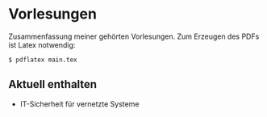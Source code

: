 Vorlesungen
===========

Zusammenfassung meiner gehörten Vorlesungen. Zum Erzeugen des PDFs ist Latex notwendig:

`$ pdflatex main.tex`

Aktuell enthalten
-----------------

* IT-Sicherheit für vernetzte Systeme
